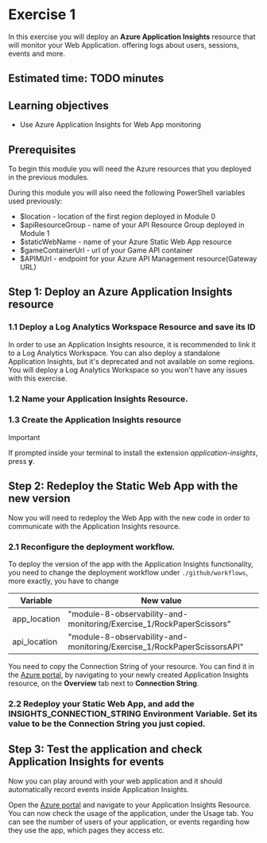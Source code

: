 # Exercise 1

In this exercise you will deploy an **Azure Application Insights** resource that will monitor your Web Application. offering logs about users, sessions, events and more.

## Estimated time: TODO minutes

## Learning objectives

- Use Azure Application Insights for Web App monitoring

## Prerequisites

To begin this module you will need the Azure resources that you deployed in the previous modules.

During this module you will also need the following PowerShell variables used previously:

- $location - location of the first region deployed in Module 0
- $apiResourceGroup  - name of your API Resource Group deployed in Module 1
- $staticWebName - name of your Azure Static Web App resource
- $gameContainerUrl - url of your Game API container
- $APIMUrl - endpoint for your Azure API Management resource(Gateway URL)

## Step 1: Deploy an Azure Application Insights resource

### 1.1 Deploy a Log Analytics Workspace Resource and save its ID

In order to use an Application Insights resource, it is recommended to link it to a Log Analytics Workspace. You can also deploy a standalone Application Insights, but it's deprecated and not available on some regions. You will deploy a Log Analytics Workspace so you won't have any issues with this exercise.

### 1.2 Name your Application Insights Resource.

### 1.3 Create the Application Insights resource

> [!IMPORTANT]
> If prompted inside your terminal to install the extension *application-insights*, press **y**.

## Step 2: Redeploy the Static Web App with the new version

Now you will need to redeploy the Web App with the new code in order to communicate with the Application Insights resource.

### 2.1 Reconfigure the deployment workflow.

To deploy the version of the app with the Application Insights functionality, you need to change the deployment workflow under `./github/workflows`, more exactly, you have to change

| Variable | New value |
| -- | -- |
| app_location | "module-8-observability-and-monitoring/Exercise_1/RockPaperScissors" |
| api_location | "module-8-observability-and-monitoring/Exercise_1/RockPaperScissorsAPI" |

You need to copy the Connection String of your resource. You can find it in the [Azure portal](https://portal.azure.com), by navigating to your newly created Application Insights resource, on the **Overview** tab next to **Connection String**.

### 2.2 Redeploy your Static Web App, and add the **INSIGHTS_CONNECTION_STRING** Environment Variable. Set its value to be the Connection String you just copied.

## Step 3: Test the application and check Application Insights for events

Now you can play around with your web application and it should automatically record events inside Application Insights.

Open the [Azure portal](https://portal.azure.com) and navigate to your Application Insights Resource. You can now check the usage of the application, under the Usage tab. You can see the number of users of your application, or events regarding how they use the app, which pages they access etc.
